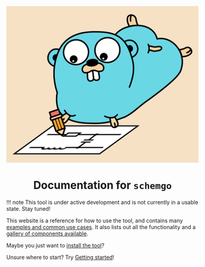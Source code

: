 ![](media/banner.svg)

<div align="center">
<h1>Documentation for <code>schemgo</code></h1>
</div>

!!! note
    This tool is under active development and is not currently in a usable state. Stay tuned!

This website is a reference for how to use the tool, and contains many [examples and common use cases](examples.md). It also lists out all the functionality and a [gallery of components available](components.md).

Maybe you just want to [install the tool](installation.md)?

Unsure where to start? Try [Getting started](getting-started.md)!

